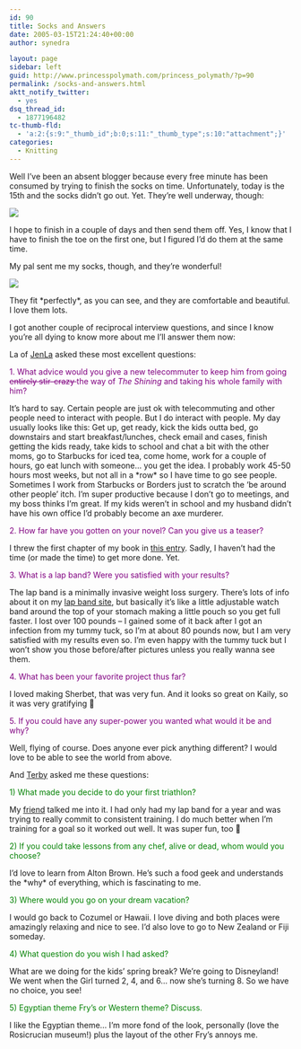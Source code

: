 ```yaml
---
id: 90
title: Socks and Answers
date: 2005-03-15T21:24:40+00:00
author: synedra

layout: page
sidebar: left
guid: http://www.princesspolymath.com/princess_polymath/?p=90
permalink: /socks-and-answers.html
aktt_notify_twitter:
  - yes
dsq_thread_id:
  - 1877196482
tc-thumb-fld:
  - 'a:2:{s:9:"_thumb_id";b:0;s:11:"_thumb_type";s:10:"attachment";}'
categories:
  - Knitting
---
```

Well I&#8217;ve been an absent blogger because every free minute has been consumed by trying to finish the socks on time. Unfortunately, today is the 15th and the socks didn&#8217;t go out. Yet. They&#8217;re well underway, though:
  
![](http://www.perlgoddess.com/blog/images/stripesocks.jpg)
  
I hope to finish in a couple of days and then send them off. Yes, I know that I have to finish the toe on the first one, but I figured I&#8217;d do them at the same time.
  
My pal sent me my socks, though, and they&#8217;re wonderful!
  
![](http://www.perlgoddess.com/blog/images/palsocks.jpg)
  
They fit \*perfectly\*, as you can see, and they are comfortable and beautiful. I love them lots.
  
I got another couple of reciprocal interview questions, and since I know you&#8217;re all dying to know more about me I&#8217;ll answer them now:
  
La of [JenLa](http://knottygirls.com/jenlablog/index.php) asked these most excellent questions:
  
<font color="purple">1. What advice would you give a new telecommuter to keep him from going <del>entirely stir-crazy </del>the way of <em>The Shining </em>and taking his whole family with him?</font>
  
It&#8217;s hard to say. Certain people are just ok with telecommuting and other people need to interact with people. But I do interact with people. My day usually looks like this: Get up, get ready, kick the kids outta bed, go downstairs and start breakfast/lunches, check email and cases, finish getting the kids ready, take kids to school and chat a bit with the other moms, go to Starbucks for iced tea, come home, work for a couple of hours, go eat lunch with someone&#8230; you get the idea. I probably work 45-50 hours most weeks, but not all in a \*row\* so I have time to go see people. Sometimes I work from Starbucks or Borders just to scratch the &#8216;be around other people&#8217; itch. I&#8217;m super productive because I don&#8217;t go to meetings, and my boss thinks I&#8217;m great. If my kids weren&#8217;t in school and my husband didn&#8217;t have his own office I&#8217;d probably become an axe murderer.
  
<font color= purple >2. How far have you gotten on your novel? Can you give us a teaser?</font>
  
I threw the first chapter of my book in [this entry](http://www.perlgoddess.com/blog/archives/2005/01/books.html). Sadly, I haven&#8217;t had the time (or made the time) to get more done. Yet.
  
<font color= purple >3. What is a lap band? Were you satisfied with your results?</font>
  
The lap band is a minimally invasive weight loss surgery. There&#8217;s lots of info about it on my [lap band site](http://www.rawbw.com/~kirsten/), but basically it&#8217;s like a little adjustable watch band around the top of your stomach making a little pouch so you get full faster. I lost over 100 pounds &#8211; I gained some of it back after I got an infection from my tummy tuck, so I&#8217;m at about 80 pounds now, but I am very satisfied with my results even so. I&#8217;m even happy with the tummy tuck but I won&#8217;t show you those before/after pictures unless you really wanna see them.
  
<font color= purple >4. What has been your favorite project thus far?</font>
  
I loved making Sherbet, that was very fun. And it looks so great on Kaily, so it was very gratifying 🙂
  
<font color= purple >5. If you could have any super-power you wanted what would it be and why?</font>
  
Well, flying of course. Does anyone ever pick anything different? I would love to be able to see the world from above.
  
And [Terby](http://www.terbyknits.blogspot.com/) asked me these questions:
  
<font color="green">1) What made you decide to do your first triathlon?</font>
  
My [friend](http://www.bumblebeefitness.com) talked me into it. I had only had my lap band for a year and was trying to really commit to consistent training. I do much better when I&#8217;m training for a goal so it worked out well. It was super fun, too 🙂
  
<font color="green">2) If you could take lessons from any chef, alive or dead, whom would you choose?</font>
  
I&#8217;d love to learn from Alton Brown. He&#8217;s such a food geek and understands the \*why\* of everything, which is fascinating to me.
  
<font color="green">3) Where would you go on your dream vacation?</font>
  
I would go back to Cozumel or Hawaii. I love diving and both places were amazingly relaxing and nice to see. I&#8217;d also love to go to New Zealand or Fiji someday.
  
<font color="green">4) What question do you wish I had asked?</font>
  
What are we doing for the kids&#8217; spring break? We&#8217;re going to Disneyland! We went when the Girl turned 2, 4, and 6&#8230; now she&#8217;s turning 8. So we have no choice, you see!
  
<font color="green">5) Egyptian theme Fry&#8217;s or Western theme? Discuss.</font>
  
I like the Egyptian theme&#8230; I&#8217;m more fond of the look, personally (love the Rosicrucian museum!) plus the layout of the other Fry&#8217;s annoys me.